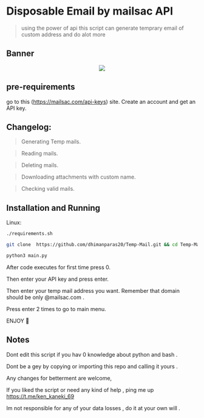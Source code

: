 # Disposable Email by mailsac API
> using the power of api this script can generate temprary email of custom address and do alot more

## Banner
<p align="center">
<img src="https://github.com/dhimanparas20/buildbot/blob/main/mst.jpg" />

## pre-requirements
go to this (https://mailsac.com/api-keys) site. Create an account and get an API key.
 
## Changelog:

> Generating Temp mails.

> Reading mails.

> Deleting mails.

> Downloading attachments with custom name.

> Checking valid mails.


## Installation and Running 

Linux:

```sh
./requirements.sh
```

```sh
git clone  https://github.com/dhimanparas20/Temp-Mail.git && cd Temp-Mail*
```
  
```sh
python3 main.py
```
  
After code executes for first time press 0.

Then enter your API key and press enter.

Then enter your temp mail address you want. Remember that domain should be only @mailsac.com .

Press enter 2 times to go to main menu.

ENJOY 🦖

## Notes
Dont edit this script if you hav 0 knowledge about python and bash .

Dont be a gey by copying or importing this repo and calling it yours .
  
Any changes for betterment are welcome,  

If you liked the script or need any kind of help , ping me up  https://t.me/ken_kaneki_69

Im not responsible for any of your data losses , do it at your own will .
